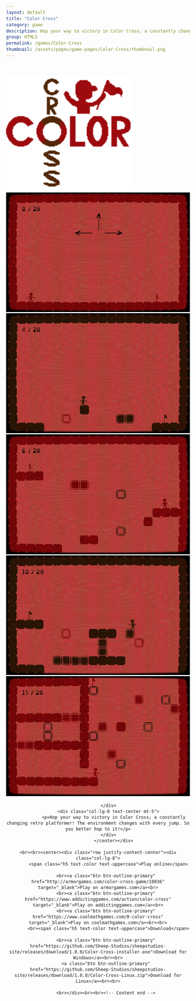 ```yaml
---
layout: default
title: "Color Cross"
category: game
description: Hop your way to victory in Color Cross; a constantly changing retro platformer! The environment changes with every jump. So you better hop to it!
group: HTML5
permalink: /games/Color-Cross
thumbnail: /assets/pages/game-pages/Color-Cross/thumbnail.png
---
```


<!-- header title -->
<section class="page-title header-padding" style="background-image:url(/assets/pages/game-pages/Color-Cross/banner.png);background-size:cover"><div class="container">
	<div class="row">
		<div class="col-lg-6">
			<br>
            <br>
            <div class="floating-noabs"><img src="/assets/pages/game-pages/Color-Cross/isolated-logo.png" class="img-fluid position-absolute-" alt="Color Crosslogo" width="350"></div>
			</div>
		</div>
	</div>
</section>

<!-- Content start -->
<section>
<div class="container">
		<div class="row justify-content-center">
			<center>
<div class="col-lg-12 mt-5">
				<div class="carousel slide pointer-event" id="single-slide">
					<div class="carousel-inner">
						<div class="carousel-item">
							<img class="img-fluid" alt="Color Cross online game screenshot" src="/assets/pages/game-pages/Color-Cross/carousel-images/img-1.png">
						</div>
						<div class="carousel-item">
							<img class="img-fluid" alt="Color Cross game" src="/assets/pages/game-pages/Color-Cross/carousel-images/img-2.png">
						</div>
						<div class="carousel-item active">
							<img class="img-fluid" alt="Color Cross game online" src="/assets/pages/game-pages/Color-Cross/carousel-images/img-3.png">
						</div>
						<div class="carousel-item">
							<img class="img-fluid" alt="Color Cross game free" src="/assets/pages/game-pages/Color-Cross/carousel-images/img-4.png">
						</div>
						<div class="carousel-item">
							<img class="img-fluid" alt="Color Cross game Sheep Studios" src="/assets/pages/game-pages/Color-Cross/carousel-images/img-5.png">
						</div>
					</div>
					 <div class="text-center mt-4">
					 	<a class="control-prev" href="#single-slide" role="button" data-slide="prev">
						    <span class="fa fa-long-arrow-alt-left" aria-hidden="true"></span>
						  </a>
						  <a class="control-next" href="#single-slide" role="button" data-slide="next">
						    <span class="fa fa-long-arrow-alt-right" aria-hidden="true"></span>
						  </a>
					 </div>
				</div>
			</div>
			<div class="col-lg-12 mt-5">
				
			</div>
			<div class="col-lg-8 text-center mt-5">
				<p>Hop your way to victory in Color Cross; a constantly changing retro platformer! The environment changes with every jump. So you better hop to it!</p>
			</div>
				</center></div>

	<br><br><center><div class="row justify-content-center"><div class="col-lg-8">
            <span class="h5 text-color text-uppercase">Play online</span>
            
          <br><a class="btn btn-outline-primary" href="http://armorgames.com/color-cross-game/18836" target="_blank">Play on armorgames.com</a><br>
		  <br><a class="btn btn-outline-primary" href="https://www.addictinggames.com/action/color-cross" target="_blank">Play on addictinggames.com</a><br>
		  <br><a class="btn btn-outline-primary" href="https://www.coolmathgames.com/0-color-cross" target="_blank">Play on coolmathgames.com</a><br><br>
            <br><span class="h5 text-color text-uppercase">Download</span>
            
          <br><a class="btn btn-outline-primary" href="https://github.com/Sheep-Studios/sheepstudios-site/releases/download/1.0.0/Color-Cross-installer.exe">Download for Windows</a><br><br>
		  <a class="btn btn-outline-primary" href="https://github.com/Sheep-Studios/sheepstudios-site/releases/download/1.0.0/Color-Cross-Linux.zip">Download for Linux</a><br><br>

		  <br></div><br><br><!-- Content end -->
</div></center></div></section>
<!-- Content end -->